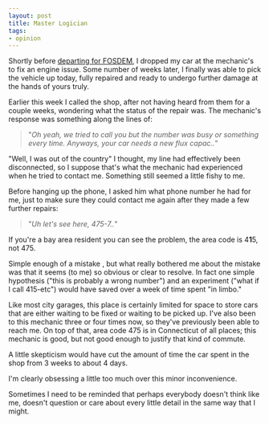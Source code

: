 ```yaml
---
layout: post
title: Master Logician
tags:
- opinion
---
```


Shortly before [departing for
FOSDEM](/2012/01/31/be-there-sunday-at-fosdem.html), I dropped my car at the
mechanic's to fix an engine issue. Some number of weeks later, I finally was
able to pick the vehicle up today, fully repaired and ready to undergo further
damage at the hands of yours truly.


Earlier this week I called the shop, after not having heard from them for
a couple weeks, wondering what the status of the repair was. The mechanic's
response was something along the lines of:

> "*Oh yeah, we tried to call you but the number was busy or something every
> time. Anyways, your car needs a new flux capac..*"


"Well, I was out of the country" I thought, my line had effectively been
disconnected, so I suppose that's what the mechanic had experienced when he
tried to contact me. Something still seemed a little fishy to me.

Before hanging up the phone, I asked him what phone number he had for me, just
to make sure they could contact me again after they made a few further repairs:

> "*Uh let's see here, 475-7..*"


If you're a bay area resident you can see the problem, the area code is
4**1**5, not 475.

Simple enough of a mistake , but what really bothered me
about the mistake was that it seems (to me) so obvious or clear to resolve. In
fact one simple hypothesis ("this is probably a wrong number") and an experiment
("what if I call 415-etc") would have saved over a week of time spent "in
limbo."

Like most city garages, this place is certainly limited for space to store cars
that are either waiting to be fixed or waiting to be picked up. I've also been
to this mechanic three or four times now, so they've previously been able to
reach me. On top of that, area code 475 is in Connecticut of all places; this
mechanic is good, but not good enough to justify that kind of commute.


A little skepticism would have cut the amount of time the car spent in the shop
from 3 weeks to about 4 days.

I'm clearly obsessing a little too much over this minor inconvenience.


Sometimes I need to be reminded that perhaps everybody doesn't think like me,
doesn't question or care about every little detail in the same way that I
might.


